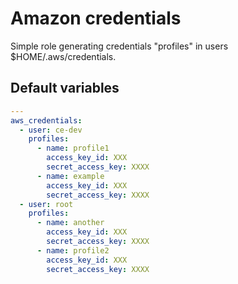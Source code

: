 # Amazon credentials
Simple role generating credentials "profiles" in users $HOME/.aws/credentials.

<!--TOC-->
<!--ENDTOC-->


<!--ROLEVARS-->
## Default variables
```yaml
---
aws_credentials:
  - user: ce-dev
    profiles:
      - name: profile1
        access_key_id: XXX
        secret_access_key: XXXX
      - name: example
        access_key_id: XXX
        secret_access_key: XXXX
  - user: root
    profiles:
      - name: another
        access_key_id: XXX
        secret_access_key: XXXX
      - name: profile2
        access_key_id: XXX
        secret_access_key: XXXX

```

<!--ENDROLEVARS-->
